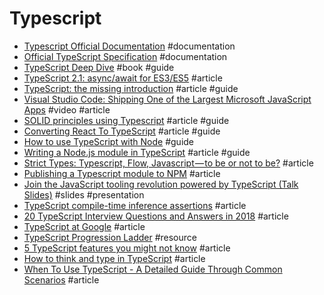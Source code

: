 # Typescript

- [Typescript Official Documentation](https://www.typescriptlang.org/docs/tutorial.html) #documentation
- [Official TypeScript Specification](https://github.com/Microsoft/TypeScript/blob/master/doc/spec.md) #documentation
- [TypeScript Deep Dive](https://basarat.gitbooks.io/typescript/content/docs/why-typescript.html) #book #guide
- [TypeScript 2.1: async/await for ES3/ES5](https://blog.mariusschulz.com/2016/12/09/typescript-2-1-async-await-for-es3-es5) #article
- [TypeScript: the missing introduction](https://toddmotto.com/typescript-the-missing-introduction) #article #guide
- [Visual Studio Code: Shipping One of the Largest Microsoft JavaScript Apps](https://realm.io/news/GOTO-Alex-Dima-Visual_Studio-Code-JavaScript-Typescript) #video #article
- [SOLID principles using Typescript](https://dev.to/samueleresca/solid-principles-using-typescript) #article #guide
- [Converting React To TypeScript](https://devsandbox.io/articles/converting-react-to-typescript) #article #guide
- [How to use TypeScript with Node](https://blog.pusher.com/use-typescript-with-node) #guide
- [Writing a Node.js module in TypeScript](https://dev.to/dkundel/writing-a-nodejs-module-in-typescript) #article #guide
- [Strict Types: Typescript, Flow, Javascript — to be or not to be?](https://codeburst.io/strict-types-typescript-flow-javascript-to-be-or-not-to-be-959d2d20c007) #article
- [Publishing a Typescript module to NPM](https://dev.to/orkon/publishing-a-typescript-module-to-npm-e5n) #article
- [Join the JavaScript tooling revolution powered by TypeScript (Talk Slides)](https://docs.google.com/presentation/d/1RoPd4zlNd8sIHPmkd0umlHvNU1Mp5Lu_3SpUpoJZgCE/present?slide=id.p) #slides #presentation
- [TypeScript compile-time inference assertions](https://abstract.properties/typescript-compile-assertions.html) #article
- [20 TypeScript Interview Questions and Answers in 2018](https://www.codementor.io/alexershov/20-typescript-interview-questions-and-answers-in-2018-lzw6jwdqs) #article
- [TypeScript at Google](http://neugierig.org/software/blog/2018/09/typescript-at-google.html) #article
- [TypeScript Progression Ladder](http://www.techladder.io/?tech=typescript) #resource
- [5 TypeScript features you might not know](https://blog.usejournal.com/5-typescript-features-you-might-not-know-dbd76f6e21df) #article
- [How to think and type in TypeScript](https://areknawo.com/how-to-think-and-type-in-typescript) #article
- [When To Use TypeScript - A Detailed Guide Through Common Scenarios](https://khalilstemmler.com/articles/when-to-use-typescript-guide) #article
